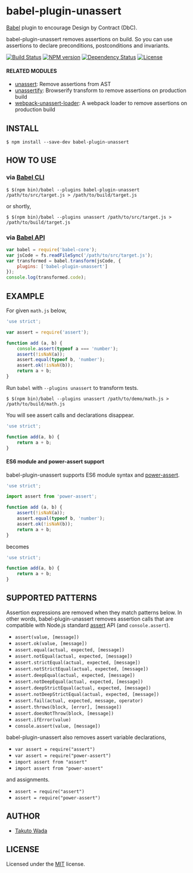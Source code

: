 babel-plugin-unassert
================================

[Babel](http://babeljs.io/) plugin to encourage Design by Contract (DbC).

babel-plugin-unassert removes assertions on build. So you can use assertions to declare preconditions, postconditions and invariants.

[![Build Status][travis-image]][travis-url]
[![NPM version][npm-image]][npm-url]
[![Dependency Status][depstat-image]][depstat-url]
[![License][license-image]][license-url]


#### RELATED MODULES

- [unassert](https://github.com/twada/unassert): Remove assertions from AST
- [unassertify](https://github.com/twada/unassertify): Browserify transform to remove assertions on production build
- [webpack-unassert-loader](https://github.com/zoncoen/webpack-unassert-loader): A webpack loader to remove assertions on production build


INSTALL
---------------------------------------

```
$ npm install --save-dev babel-plugin-unassert
```


HOW TO USE
---------------------------------------


### via [Babel CLI](http://babeljs.io/docs/usage/cli/)

```
$ $(npm bin)/babel --plugins babel-plugin-unassert /path/to/src/target.js > /path/to/build/target.js
```

or shortly,

```
$ $(npm bin)/babel --plugins unassert /path/to/src/target.js > /path/to/build/target.js
```


### via [Babel API](http://babeljs.io/docs/usage/api/)

```javascript
var babel = require('babel-core');
var jsCode = fs.readFileSync('/path/to/src/target.js');
var transformed = babel.transform(jsCode, {
    plugins: ['babel-plugin-unassert']
});
console.log(transformed.code);
```


EXAMPLE
---------------------------------------

For given `math.js` below,

```javascript
'use strict';

var assert = require('assert');

function add (a, b) {
    console.assert(typeof a === 'number');
    assert(!isNaN(a));
    assert.equal(typeof b, 'number');
    assert.ok(!isNaN(b));
    return a + b;
}
```

Run `babel` with `--plugins unassert` to transform tests.

```
$ $(npm bin)/babel --plugins unassert /path/to/demo/math.js > /path/to/build/math.js
```

You will see assert calls and declarations disappear.

```javascript
'use strict';

function add(a, b) {
    return a + b;
}
```


#### ES6 module and power-assert support

babel-plugin-unassert supports ES6 module syntax and [power-assert](http://github.com/power-assert-js/power-assert).

```javascript
'use strict';

import assert from 'power-assert';

function add (a, b) {
    assert(!isNaN(a));
    assert.equal(typeof b, 'number');
    assert.ok(!isNaN(b));
    return a + b;
}
```

becomes

```javascript
'use strict';

function add(a, b) {
    return a + b;
}
```


SUPPORTED PATTERNS
---------------------------------------

Assertion expressions are removed when they match patterns below. In other words, babel-plugin-unassert removes assertion calls that are compatible with Node.js standard [assert](http://nodejs.org/api/assert.html) API (and `console.assert`).

* `assert(value, [message])`
* `assert.ok(value, [message])`
* `assert.equal(actual, expected, [message])`
* `assert.notEqual(actual, expected, [message])`
* `assert.strictEqual(actual, expected, [message])`
* `assert.notStrictEqual(actual, expected, [message])`
* `assert.deepEqual(actual, expected, [message])`
* `assert.notDeepEqual(actual, expected, [message])`
* `assert.deepStrictEqual(actual, expected, [message])`
* `assert.notDeepStrictEqual(actual, expected, [message])`
* `assert.fail(actual, expected, message, operator)`
* `assert.throws(block, [error], [message])`
* `assert.doesNotThrow(block, [message])`
* `assert.ifError(value)`
* `console.assert(value, [message])`

babel-plugin-unassert also removes assert variable declarations,

* `var assert = require("assert")`
* `var assert = require("power-assert")`
* `import assert from "assert"`
* `import assert from "power-assert"`

and assignments.

* `assert = require("assert")`
* `assert = require("power-assert")`


AUTHOR
---------------------------------------
* [Takuto Wada](http://github.com/twada)


LICENSE
---------------------------------------
Licensed under the [MIT](http://twada.mit-license.org/) license.


[npm-url]: https://npmjs.org/package/babel-plugin-unassert
[npm-image]: https://badge.fury.io/js/babel-plugin-unassert.svg

[travis-url]: http://travis-ci.org/twada/babel-plugin-unassert
[travis-image]: https://secure.travis-ci.org/twada/babel-plugin-unassert.svg?branch=master

[depstat-url]: https://gemnasium.com/twada/babel-plugin-unassert
[depstat-image]: https://gemnasium.com/twada/babel-plugin-unassert.svg

[license-url]: http://twada.mit-license.org/
[license-image]: http://img.shields.io/badge/license-MIT-brightgreen.svg
